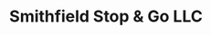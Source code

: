 ---
title: "Smithfield Stop & Go LLC"
url: /smithfield/smithfield-stop-und-go-llc/
shop: Lebensmittel
---